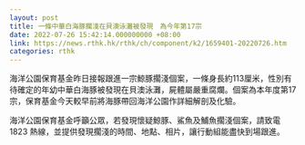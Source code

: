 ```yaml
---
layout: post
title: 一條中華白海豚擱淺在貝澳泳灘被發現　為今年第17宗
date: 2022-07-26 15:42:14.000000000 +08:00
link: https://news.rthk.hk/rthk/ch/component/k2/1659401-20220726.htm
categories: rthk
---
```


海洋公園保育基金昨日接報跟進一宗鯨豚擱淺個案，一條身長約113厘米，性別有待確定的年幼中華白海豚被發現在貝澳泳灘，屍體屬嚴重腐爛。個案為本年度第17宗，保育基金今天較早前將海豚帶回海洋公園作詳細解剖及化驗。

海洋公園保育基金呼籲公眾，若發現懷疑鯨豚、鯊魚及鯆魚擱淺個案，請致電 1823 熱線，並提供發現擱淺的時間、地點、相片，讓行動組能盡快到場跟進。
